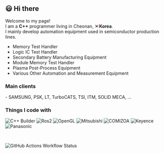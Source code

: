 ## :smiley: Hi there

Welcome to my page!<br> 
I am a <b>C++</b> programmer living in Cheonan, <img src="images/south-korea.png" width="14"/><b>Korea</b>. <br>
I mainly develop automation equipment used in semiconductor production lines.<br>
- Memory Test Handler
- Logic IC Test Handler
- Secondary Battery Manufacturing Equipment
- Module Memory Test Handler
- Plasma Post-Process Equipment
- Various Other Automation and Measurement Equipment

<h3>Main clients</h3>
- SAMSUNG, PSK, LT, TurboCATS, TSI, ITM, SOLID MECA, ...

<h3>Things I code with</h3>
<p>
  <img alt="C++ Builder" src="https://img.shields.io/badge/-C++ Builder-45b8d8?style=flat-square&logo=cplusplusbuilder&logoColor=white" />
  <img alt="Ros2" src="https://img.shields.io/badge/-ROS2-45b8d8?style=flat-square&logo=ros&logoColor=black" />
  <img alt="OpenGL" src="https://img.shields.io/badge/-OpenGL-45b8d8?style=flat-square&logo=opengl&logoColor=white" />
  <img alt="Mitsubishi" src="https://img.shields.io/badge/-Mitsubish-45b8d8?style=flat-square&logo=mitsubishi&logoColor=red" />
  <img alt="COMIZOA" src="https://img.shields.io/badge/-COMIZOA-45b8d8?style=flat-square&logo=COMIZOA&logoColor=red" />
  <img alt="Keyence" src="https://img.shields.io/badge/-Keyence-45b8d8?style=flat-square&logo=Keyence&logoColor=red" />
  <img alt="Panasonic" src="https://img.shields.io/badge/-Panasonic-45b8d8?style=flat-square&logo=panasonic&logoColor=red" />

  
</p>
<br>

![GitHub Actions Workflow Status](https://img.shields.io/github/actions/workflow/status/songshinyoung/songshinyoung/.github/workflows/blank.yml)

